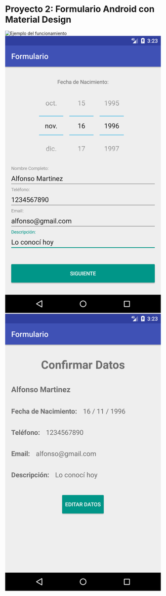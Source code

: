 <div class="container-fluid">
    <h1 class="display-4"><b>Proyecto 2:</b> Formulario Android con Material Design</h1>
    <div class="row justify-content-center">
        <div class="col-6">
            <img alt="Ejemplo del funcionamiento" src="screenshot/example.gif" class=""/>
        </div>
    </div>
    <div class="row mt-5">
        <div class="col-6">
            <img alt="Primer Pantalla con los datos completados" src="screenshot/Layout1_Full.png" class="img-fluid">
        </div>
        <div class="col-6">
            <img alt="Segunda Pantalla con botón de editar" src="screenshot/Layout2.png" class="img-fluid">
        </div>
    </div>
</div>

<link rel="stylesheet" href="https://stackpath.bootstrapcdn.com/bootstrap/4.5.2/css/bootstrap.min.css" integrity="sha384-JcKb8q3iqJ61gNV9KGb8thSsNjpSL0n8PARn9HuZOnIxN0hoP+VmmDGMN5t9UJ0Z" crossorigin="anonymous">